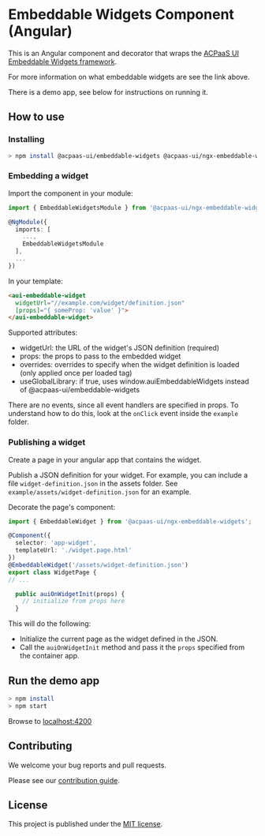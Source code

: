 # Embeddable Widgets Component (Angular)

This is an Angular component and decorator that wraps the [ACPaaS UI Embeddable Widgets framework](https://github.com/digipolisantwerp/embeddable-widgets_module_js).

For more information on what embeddable widgets are see the link above.

There is a demo app, see below for instructions on running it.

## How to use

### Installing

```sh
> npm install @acpaas-ui/embeddable-widgets @acpaas-ui/ngx-embeddable-widgets
```

### Embedding a widget

Import the component in your module:

```ts
import { EmbeddableWidgetsModule } from '@acpaas-ui/ngx-embeddable-widgets';

@NgModule({
  imports: [
    ...,
    EmbeddableWidgetsModule
  ],
  ...
})
```

In your template:

```html
<aui-embeddable-widget
  widgetUrl="//example.com/widget/definition.json"
  [props]="{ someProp: 'value' }">
</aui-embeddable-widget>
```

Supported attributes:

- widgetUrl: the URL of the widget's JSON definition (required)
- props: the props to pass to the embedded widget
- overrides: overrides to specify when the widget definition is loaded (only applied once per loaded tag)
- useGlobalLibrary: if true, uses window.auiEmbeddableWidgets instead of @acpaas-ui/embeddable-widgets

There are no events, since all event handlers are specified in props. To understand how to do this, look at the `onClick` event inside the `example` folder.

### Publishing a widget

Create a page in your angular app that contains the widget.

Publish a JSON definition for your widget. For example, you can include a file `widget-definition.json` in the assets folder. See `example/assets/widget-definition.json` for an example.

Decorate the page's component:

```ts
import { EmbeddableWidget } from '@acpaas-ui/ngx-embeddable-widgets';

@Component({
  selector: 'app-widget',
  templateUrl: './widget.page.html'
})
@EmbeddableWidget('/assets/widget-definition.json')
export class WidgetPage {
// ...

  public auiOnWidgetInit(props) {
    // initialize from props here
  }
```

This will do the following:

- Initialize the current page as the widget defined in the JSON.
- Call the `auiOnWidgetInit` method and pass it the `props` specified from the container app.

## Run the demo app

```sh
> npm install
> npm start
```

Browse to [localhost:4200](http://localhost:4200)

## Contributing

We welcome your bug reports and pull requests.

Please see our [contribution guide](CONTRIBUTING.md).

## License

This project is published under the [MIT license](LICENSE.md).
